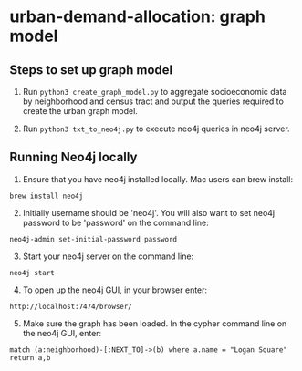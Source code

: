 # urban-demand-allocation: graph model

## Steps to set up graph model

1. Run ```python3 create_graph_model.py``` to aggregate socioeconomic data by neighborhood and census tract and output the queries required to create the urban graph model.

2. Run ```python3 txt_to_neo4j.py``` to execute neo4j queries in neo4j server.
  
## Running Neo4j locally

1. Ensure that you have neo4j installed locally. Mac users can brew install:

```
brew install neo4j
```

2. Initially username should be 'neo4j'. You will also want to set neo4j password to be 'password' on the command line:

```
neo4j-admin set-initial-password password
```

3. Start your neo4j server on the command line:

```
neo4j start
```

4. To open up the neo4j GUI, in your browser enter:

```
http://localhost:7474/browser/
```

5. Make sure the graph has been loaded. In the cypher command line on the neo4j GUI, enter:

```
match (a:neighborhood)-[:NEXT_TO]->(b) where a.name = "Logan Square" return a,b 
```















